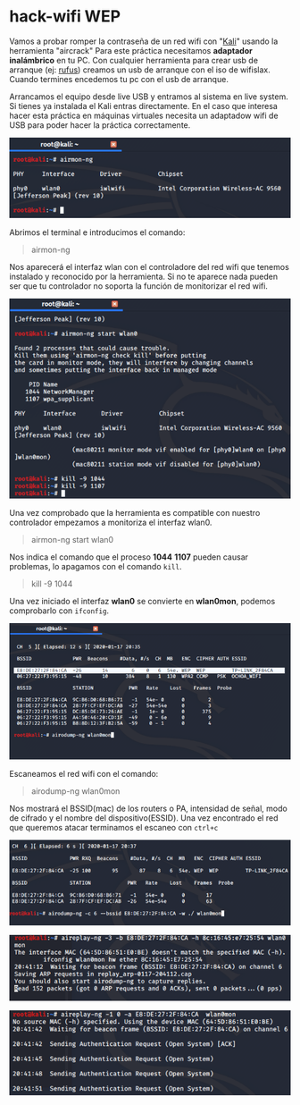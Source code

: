 # hack-wifi WEP
Vamos a probar romper la contraseña de un red wifi con "[Kali](https://www.kali.org/downloads/)" usando la herramienta "aircrack"
Para este práctica necesitamos **adaptador inalámbrico** en tu PC. 
Con cualquier herramienta para crear usb de arranque (ej: [rufus](https://rufus.ie/)) creamos un usb de arranque con el iso de wifislax. Cuando termines encedemos tu pc con el usb de arranque.

Arrancamos el equipo desde live USB y entramos al sistema en live system. Si tienes ya instalada el Kali entras directamente. En el caso que interesa hacer esta práctica en máquinas virtuales necesita un adaptadow wifi de USB para poder hacer la práctica correctamente.

![refresca la página para cargar el imágen](imagen/kali1.png)

Abrimos el terminal e introducimos el comando:
>airmon-ng

Nos aparecerá el interfaz wlan con el controladore del red wifi que tenemos instalado y reconocido por la herramienta. Si no te aparece nada pueden ser que tu controlador no soporta la función de monitorizar el red wifi.

![refresca la página para cargar el imágen](imagen/kali2.png)

Una vez comprobado que la herramienta es compatible con nuestro controlador empezamos a monitoriza el interfaz wlan0. 
>airmon-ng start wlan0

Nos indica el comando que el proceso **1044** **1107** pueden causar problemas, lo apagamos con el comando ```kill```.
>kill -9 1044

Una vez iniciado el interfaz **wlan0** se convierte en **wlan0mon**, podemos comprobarlo con ```ifconfig```.

![refresca la página para cargar el imágen](imagen/kali3.png)

Escaneamos el red wifi con el comando:
>airodump-ng wlan0mon

Nos mostrará el BSSID(mac) de los routers o PA, intensidad de señal, modo de cifrado y el nombre del dispositivo(ESSID). Una vez encontrado el red que queremos atacar terminamos el escaneo con ```ctrl+c```

![refresca la página para cargar el imágen](imagen/kali4.png)

![refresca la página para cargar el imágen](imagen/kali5.png)

![refresca la página para cargar el imágen](imagen/kali6.png)



``````
